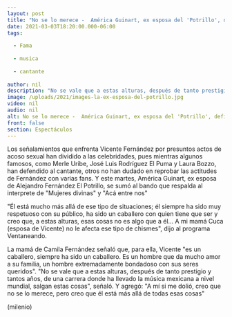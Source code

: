 ```yaml
---
layout: post
title: "No se lo merece -  América Guinart, ex esposa del 'Potrillo', defiende a Vicente Fernández de acusaciones de acoso"
date: 2021-03-03T18:20:00.000-06:00
tags:
  
  - Fama
  
  - musica
  
  - cantante
  
author: nil
description: "No se vale que a estas alturas, después de tanto prestigio y tantos años, de una carrera donde ha llevado la música mexicana a nivel mundial, salgan estas cosas, señaló la ex esposa del 'Potrillo'. "
image: /uploads/2021/images-la-ex-esposa-del-potrillo.jpg
video: nil
audio: nil
alt: No se lo merece -  América Guinart, ex esposa del 'Potrillo', defiende a Vicente Fernández de acusaciones de acoso
front: false
section: Espectáculos
---
```


Los señalamientos que enfrenta Vicente Fernández por presuntos actos de acoso sexual han dividido a las celebridades, pues mientras algunos famosos, como Merle Uribe, José Luis Rodríguez El Puma y Laura Bozzo, han defendido al cantante, otros no han dudado en reprobar  las actitudes de Fernández con varias fans. Y este martes, América Guinart, ex esposa de Alejandro Fernández El Potrillo, se sumó al bando que respalda al interprete de "Mujeres divinas" y "Acá entre nos" 

"Él está mucho más allá de ese tipo de situaciones; él siempre ha sido muy respetuoso con su público, ha sido un caballero con quien tiene que ser y creo que, a estas alturas, esas cosas no es algo que a él... A mi mamá Cuca (esposa de Vicente) no le afecta ese tipo de chismes", dijo al programa Ventaneando.  

La mamá de Camila Fernández señaló que, para ella, Vicente "es un caballero, siempre ha sido un caballero. Es un hombre que da mucho amor a su familia, un hombre extremadamente bondadoso con sus seres queridos". "No se vale que a estas alturas, después de tanto prestigio y tantos años, de una carrera donde ha llevado la música mexicana a nivel mundial, salgan estas cosas", señaló.  Y agregó: "A mí si me dolió, creo que no se lo merece, pero creo que él está más allá de todas esas cosas" 

(milenio)